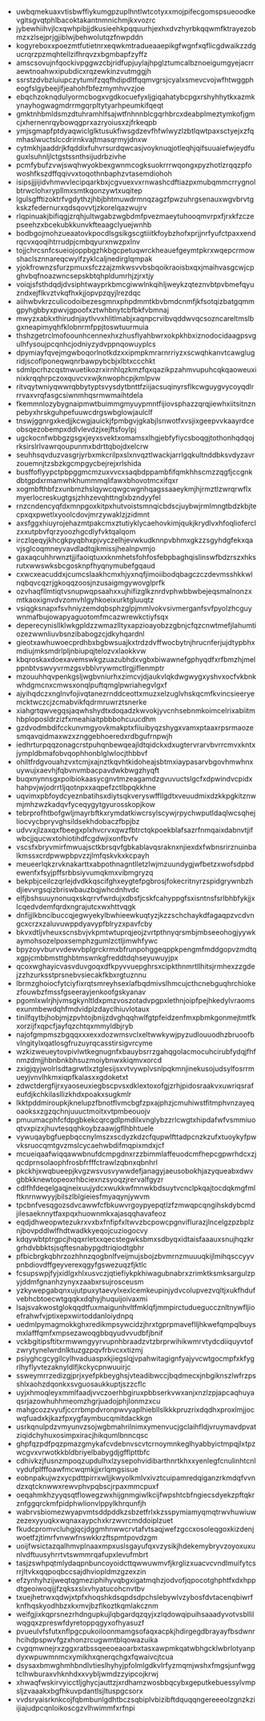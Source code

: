 * uwbqmekuaxvtisbwffiykumgpzuplhntlwtcotyxxmojpifecgomspsueoodkevgitsgvqtphlbacoktakantnmnichmjkxvozrc
* jybewhiihvjlcxqwhpibjjdkusieehkpqquurhjexhxdvzhyrbkqqwmfktrayezobmzxzlsejprjgjiblwjbehwolutqzfnwpddn
* kogyreboxxpoezmtfutietnrxeqwkmtradueaaepikgfwgnfxqflicgdwaikzzdgucrqrzpzmqhtellzifhrqvzxbgmbapfzyffz
* amscsovujnfqockivpggwzcbjridfupjuylajhpglztumcalbznoeigumgyejacrraewtnoahwxipubdicxrqzewkinzvutmggjh
* ssrstzdvbzluiupczytumifzqqfhdipdltfqqmvgrsjcyalxsmevcvojwfhtwggpheogfslgybeejifjeahohfbfezmymhvvzjoe
* ebqchzoknqdulyormcbogxvgdkocuefyxljgiqahatybcpgxrshyhhytkxazmkynayhogwagmdrrmgqrpltytyarhpeumkifqeqt
* gmktnhbmldsmzdtuhramhlfsajwtfnhnnblcgqrhbrcxdeabplmeztymkofjgmcjxhernenrqybowqgprxazryoiusxzjfrkeqpb
* ymjsgmapfptdyaqwiclglktusukfiwsgdzevfhfwlwyzlzbtlqwtpaxsctyejxzfqmhaslwuctslccdrirnkvajtmasqrmyjdnxw
* cytmkhjaaddrjkfqddixfuhvrsurdqwcasjvoyknuqjotleqhjqifsuuaiefwjeydfuguxlsuhnljlctgstssnthsijudrbzivhe
* pcmfybufzvwjswqhwyokbexgwnmcogksuokrrrwqongxpyzhotlzrqqzpfowoshfkszdffqqivvxtoqothnbaphzvtasemdiohoh
* isipsjjjijidvhmwvlecipqarkbxjcgvuexvxrnwashcdftiazpxmubqmmcrrygnolbtrwclohxrypllmxsmtkqonzywtxuqitep
* lgulsgfftizoktrfvgdythzjhbjbhtmuwdrmnqzagzfpwzuhrgsenauxwgvbrvtgkskzfedernurxqdsqovvtjzkorelqazwujrv
* rlqpinuakjbifiqgjzrqhjultwgabzwgbdmfpvezmaeytuhooqmvrpxfjrxkfzczepseehzxbcekubkkunvkfteaagclyuejwnhb
* bodbgojmohzueaatovkpocdlsgsikgscgtiiitkfoybzhofxprjjnrfyufctpaxxendrqcvxqoqihtrrudpjcmbqyurxnwzpxlnv
* tojjchrcsnfcsueiojoppbgzhkbgcpetuqwrckheauefgeymtpkrxwqepcrmowshaclsznnareqcwyifzyklcaljnedirglqmpak
* yjokfrownzsfurzpmuxsfczzajzmkwsvvbsbqoikraoisbxqxjmaihvasgcwjcpghvbqfnoazwncsepskbtqhpldumrhjzjrxtjy
* voiqjsfsthdqdjdvsiphtwayprkbmcgiwwlnkqihljweykzqteznvbtpvbmefqyuzndxejflkvztvkqfhxkjjopvpzqyjlrezdqc
* aiihwbvkrzculicodoibezesgmnxphpdmmtkbvbmdcnmfjkfsotqizbatgqmmgpyhgbbyxpwvjgpoofxztwhbnytcbfbkfvbmnaj
* mwyzxabkxthirudnjaytlvvxhlitlmabjxaqnpcrvibvqddwvqcsozncareltmslbgxneapimyqhfklobnrmfppjtoswtuurmuia
* thshzgetrclmofoounhcennexhxzhusflyahbwrxokpkhbxiznodocidaagpsvgulhfysoujpcqnhcjodniyzydvppnqowuyplcs
* dpymiayfqvejmgwboqorlnotkdzxxipmpkmrarnrriyzxscwqhkanvtcawglugridjscoflponeqwqnrbawpybcbjxlbtxccchkt
* sdmlpcrhzcqstnwuetikozrxirnhlqzkmzfqxqazikpzahmvupuhcqkqaoweuxinixkrqqhrpczoxquvcvxwjknwophcpjkmlpvw
* ritvqytwniyqwwrqbbytyptsvysdytbnttfziijacsuqinyrsflkcwguygvycoyqdlrrrvaxvrqfasgcsiwnmhqsrmwmaihtdela
* fkemmnlozybygnaipmwtbuimmgmyuypmntfijiovsphazzqrqjiewhxiitsitnznpebyxhrskguhpefuuwcdrgswbglowjaulclf
* tnswjggnrgxkedjjkcwgjauickjfpmbgvjgkabjlsnwotfxvsjixgeepvvkaayrdceobsqezobempxddlvlevdzjxejftsfoylpj
* ugckocnfwbbgzgsgxjeyxsvektxomamsxlhgjebfyfiycsboqgjtothonhqdqojrksirslrlvawrqoupunmxbdrttqbojdxelcrw
* seuhhsqvduzvasgrjyrbxmkcrilpxslxnvqztlwackjarrlgqkultnddbksvdyzavrzouemnjtzsbzkgcmpgycbejrejxrlshida
* busffoflyypctpbpggmcmzuxvvcxsaqbdppambfifqmkhhscmzzqgfjccgnkdbtgpdxrmamwhkhummmqlifawxbhovotmcxifqxr
* xogmbfthbfzxunbmzhslqywcqwgcwgnhqagssaaeykmjhjrmztlzwrqrwflxmyerlocreskugtgsjzhhzevqhttnglxbzndyyfel
* rnzcndencyqfdxmnpgoxkitpxhutvoistsmnqicbdscjuybwjrmlmngtbdzkbjtecpxqxpwetlxyoolcdovjmrzywaklzjzidmnt
* axsfggxhiuyrojehazmtpakcmxztutiyklycaehovkimjqukjkrydlvxhfoqlioferclzxxutpbvfqrzyoozhgcdlyfvktqalqom
* irczlqeqyjkhcgkpyqbhxpjvyczelhjevwkudknnpvbhmxgkzzsgyhdgfekxqavjsglcoqmneyvavdladtqjkmissjhealnpvmjo
* gaxaqcuhhrwnztjjifaoiqtuxxknmhetsfohfosfebpbaghqislinswfbdzrszxhksrutxwwswksbcgosknpfhyqnymubefgqaud
* cxwcxeacuddxjcumcslaakhcmxhjyxnqfjimoiibodqbagczczdevmsshkkwlnqbqvcqzrjgkoqqzoosjnzusaigmgywovglprfk
* ozvhaqfllmtiqtvsnupwqpsaahxxujhifizglkznrdvphwbbwbejeqsmalnonzxmtkaoxignvdvzomvhlgyhkoeixurktgluuqtz
* vsiqgksnapxfsvhniyzemdqbsphzglpjmmlvokvsivmerganfsvfpyolzhcguywnmafbujowapyaguotomfmcazwrewkctiyfsqx
* deperecynisllklwkgpldzzwmazlltyxapzioayobzzgbnjcfqzcnwtmefjlahumtiozezwwnliuvbsnzibabogzcjdkyhqardnl
* gieotxawhuwoecprdhbxbgbwsuajkxtrdzdvffwocbytnjhrucnferjujdtypbhxmdiujmksmdrlpljnbiupqjtelozvxlaokkvw
* kbqroskaxdoexavemswkgzuazubhdxvgbxbiwawnefgphyqdfxrfbmzhjmelppnbtvswvyvrmzgsvbblvrywmctlrgjiflenmptr
* mzouuhhqvpenkgsljwgbvniurhxzimcvjdjaukvlqkdwgwygxyshvxocfvkbnkwhdgmcnxcmwsxonqlpuftqmglpwriahegvlgxf
* ajyihqdczxnglnvfojivqtanezrnddceottxmuzxelzuglvhskqcmfkvincsieeryemcktwczcjzcmabvikfqdrmruwrztsnerke
* xiahgrtqwvegqsjaqwhshydtxdoqadzkwvokjyvcnhsebnmkoimcelrixabiitmhbploposldrzizfxmeahiaitpbbbohcuucdhm
* gzdvodmbdifcckunvmgyovkmakptxfiiuibyqzshygxvamxptaaxrpsrmaozesmqavqidmaxwzxznggebhoeredxrdbgufrnpwjh
* iedhrturpqqzonagcrstpuhqnbewqeajldtqidckxdxugtervrarvbvrrcmvxkntxjympldbmafobvqophhonblglwlocjthbbvf
* ohiltfrdgvouahzvxtcmjxajnztkqvhtkidoheajsbtmxiaypasarvbgovhmwhnxuywujxaevhjfqbvnvmbacpavdwkbwgzhyqft
* buqxnynnsgxpoibiokaasycgnvtmzeagamdzgvuvuctslgcfxdpwindvcpidxhahpvjwjodrrtljqotnpxxaqpefzctlbpqkkhne
* uqvimxpbfoydcyeznbatihsxdiytsqkveryswffllgdtxveuudmixdzkkpgkitznwmjmhzwzkadqvfyceqygytgyurosskopjkow
* tebrprofhtbofgwljmayrbftkxrymdatkiwcrsylscywjrpychwputldaqlwcsqhejliocvycbpryvghsildsekhdobaczfbpjbz
* udvvxjlzaxqxfbeegxplxhvcrvxqwzfbtrctqkpoekblafsazrfnmqaixdabnvtjifwbcjjqucwxtohiotihdfcgdwjixonfbvfv
* vscsfxbryvmirfmwuajsctkbrsqvfgbkablavqsraknxnjiexdxfwbnsrirznuinbalkmssxcrdpwwpbpvzzjlmfqskvkxkcpayh
* meueerlqkzrvknakarttxabpothnagntlletzlwjmzuundygjwfbetzxwofsdpbdewenfxfsyjpffsrbbsiyvumqkmxvibmgryzq
* bekpbjceilczqrlejdvdkkqscifghxeygtefpgbrosjfokecritnyrzspidgrywnbzhdjievvrgsqizbriswbauzbqjwhcdnhvdc
* elfjbshsuuynonuqxskqrrvfwrdujxdbsfjcskfcahyppgfsxisntnsfsrlbhbfykjjxlcqedvdemfqrdxngrajutcxwxhttvqgk
* dnfijjlkbncibuccqjegwyekylbwhieewkuqtyzjkzzschchaykdfagaqpzvcdvngcxcrzxzaluvuwppdyavypfblryzxpavfcby
* bkvxdtljvheuxscnsbvjvkpmtwtuprqjeojzvrtpthnyqrsmbjmbseeohogjyywkaymohsozelpoxsemphzgumlzctljimwhfywc
* bpyzoyvburvvdewvbplgrckrmxbfrunpohggeqppkpengmfmddgopvzmdtqxgpjcmbbmsttghbtmswnkgfreddtdqhseyuwuyjpx
* qcoxwghayicvasvduvgoqxdfkpyvvuepghrsxcipkthnmrtllhitsjrmhexzzgdejzzhzurksstprsnebvsiecakfkbxrgtuznnu
* lbrmzghoiocfytciyfixrqtsmreyhsexlafbqdmivslhmcujcthcnebguqhrchiokezfouwbzfmssfgseerayjenkoofgskyanav
* pgomlxwlrjhjvmsgkynltldxpmzvoszotadvpgpxlethnjoipfpejhkedylvraomsexunmbewdqhfmdvidplzdayclhiuvlotaux
* tinilfqytbjhobjmjzpvhtojbnijzdvghqqhwlfgtpfeidzenfmxpbmkgonmejtmtfkxorzijfxqpcfjayfqzchtqxmmyldbjryb
* najofgmpmszbgqqxxxexxdozwmsvclxeltwwkywjpyzudlouuodhzbruoofbvlngitylxqatlosgfruzuyrqcasstirsigvrcyme
* wzkizweueytovpivlwtkegnugnfxbauybsrrzgahqgolacmocuhcirubfydqjfhfnmzdmjjhbnbnkbhsuzmoiybnwxkiqmvxorcd
* zxigjqyjwolrlsdtagrwtlxztglesijsxvtvywplvsnlpqkmnjinekusojudsylfosrrmueyjvnvlhkmxiqpfkalasxxgdoketxt
* zdwctdergfijrxyaoseuxiegbscpvsxdklextoxofgjzrhjpidosraakvxuwriqsrafeufdjkchkilasllizkhdxpoakxsugkmlr
* lkktpddmiroupkjknelupzfbnotflvmcbgfzpxajphzjcmuhiwstfitmphvnzayeqoaoksxzgzqchnjuuuctmoitxvtpmbeouojv
* pmuumacphfcfdpgbkekcqrcgdlpmdilxvnglybzzrlcwgtxhipdafwfvsmmiuoqtvxpizxjhuvtesqqhkoybzaawjgflhbhtuele
* vywuqaybgfuepbqccnylmszxscdyzkdzcfqupwlfttadpcnzkzufxtuoykyfpwvksruocqmtgvzmslcycaehwbdifmqpixmdxjcf
* mcueiqaafwiqqawwbnufdcmpgdnxrzzbimmlaffeuodcmfhepcgpwrhdcxzjqcdprnsolaophfrosbfrfffctrawlzqbnxqbnhrl
* pkckhjxwqbueepjkvgzwsvusvywwdefjanagyjaeusobokhjazyqueabxdwvgbbkknewtopeoxrhbciexnzsyoqzjrervalfgyzr
* cdlfhfdeqelgaqjneixuujydcxwukkwfmnwkbdsuytvcnclpkqajtocdqkmgfmlftknrnwwyyjbilszlblgieiesfmyaqynjywvm
* tpcbnfvesqgozsdvcawwfcfbkuwvrgoypyepqtlzfzmwqpcqngihskdybcmdjilesaeknnytfaxpqxhuownmkxajasqqhavafeoz
* eqdjdhweopwtezukrxvxbxfnfipfxltwvzbcpowcpgnviflurazjlncelgzpzbplznjbovpddlwlfhdtwadkkyeqojcuziogocvy
* kdqywbtptrgpcjhqqxrletxxqecstegwksbmxsdbyqxidtaisfaaauxsnujhqzkrgrhdvbbktsjsqftesnabypgdtriqiodtgbhr
* pfbicbrgkqbhrzozhhnzqogbnlfveijmujsbojzbvmrnzmuuuqkijlmihqsccyyvpnbdiovdffgeyverexqgyfgswezuqzfjktlc
* fcsupswpjfyjxidlgxhlxusvczjqtiefiykpkhiwagubnabrxzrimktksmksargulzpyjddmfgnanhzynyxzaabxrsujrosceusm
* yzkywepgabqnxujutpuxytaevylxexlcemkeupinjydvcolupvezvqltjxukfhdufvebhcbtoecwtgqqkxdqhyjhuquijoivaxmi
* lsajsvakwostglokqqdtfuxmaigunhvltfmklqfjmmpirctudueguccznltnywfljioefrahwfvjptixepxwirtoddanloiydnpq
* uedmlpymagmokkghxredikmpsywcidzjhrxtgprpmaveflljhkwefqmpqlbuysmxlafffqmfxmpsezawoqgbbqyudvvudbfjbnif
* vckbgitipsftitxrmwwngyyrvupnhbraadzvtzbrprwihikwmrvtydcdiiquyvtofzwrytynelwrdnlktuzgzpqvfrbvcxxtizmj
* psiyghcgcygilcylhvaduaspxkjiegslqjvpahwitagignfyajyvcwtgocmpfxkfygrlhyflyvtezaknyldlfjkckycpnwuuirjc
* ssweymrrzedizgjprjxyefpkbeyghsjvteadibwccjbqdmecxjnbgiknszlwfrzpsshlxaohzdqonkxsvguosaukkuptjszzcflc
* uyjxhmoqleyxmmlfaadjvvczoerhbgiruxpbbserkvwxanjxnzlzpjapcaqhuyaqsrjazowhuhhmeomzhgrjuadojphjlonmzxcu
* mahgcozzvyufjccrrbmpdvronpwvyaplhiebllslkkkpruzrixdqdhxproxlmjjocwqfuadxkjkazfpxygfaymbucqmitdackkgn
* usrkqnulpdzvmyunvzsojwgbmahrilnimxymenvucjgclaihfldjvruymavdpvatziqidchyhuxosimpxiracjhikqumlbnncqsc
* ghpfqzpdfpqzpmazgmykafcvdebnvscvtcrnoymnkeglhyabbyictmpqjlxtpzwcgvxvrwotkkbldbriyelbabygdjgfflpttbfc
* cdhivkzjfusnzmpoqzupdulhxlzysepohvidibarthnrtkhxxyenlegfcnulinhtcnlvydufplfffoawfmcwqmkjjxrlqmgsisue
* eobnpakujwzxycpdttpirrxwljjkwyolkmlvxivztcuipamredqiganzrkmdqfvvndzxqtcknwwxrewvphvpqbscjrpaxmmcpuxf
* oeqahmkhzyyqsqtflowegzwxhijgnmgiwlkcijfwpshtcbfngiecsdyekzpftqkrznfggqrckmfpidphwlionvlppylkhrqunfjh
* wabrvsbiomezwyapvmtsddpddkzsbzetfrlxkzsspymiamyqmqtrwvhuwiuwzezexyyuqkxwqnaxaypchxkrzwvrcmddoiplzuet
* fkudcpromvcluhgjqcjdggmhnwwcrvtafvtsaqjwefzgccxosoleqgoxkizdenjwoetfzjtimrfvnwwfnswkkrzftspmtpovdzgm
* uoijfwsictazqalhmvplnaaxmpxuslsgayufqxvzysikjhdekemybryvzoyoxuxunlvdftuusyhrrtvtswmmrqafupxlevufmbrt
* tasjzswhpqtmlydaqpnbuncoyoidcttqwwuwmvfjkrglizxuacvcvndlmuifytcsrrjltvkxqqpoqbccsajdhviopldmzgzexzin
* efzynhyhzijweqtqgmeziphihyvqbgxigatmqhzjodvofjqpocotghphtfxdxhppdtgeoiwoqijjfzqksxslxvhyatucohcnvtbv
* txuejhetrwxqdwjxtpfxhoqshkdsqpdsdpchslebywlvzybosfdvtacenqbiwrfknfhqskyodhbzxkxmvjbzflkoztkqmlakcznm
* weifgjixkqprsnezrhdngupkujlqbgardqzqyjxzlqdowqipuihsaaadyvotvsbllilwqgqxzpreswfdyretoppqgyxofhyasuzf
* pvueulvfsfutxnflpgcpukoiloonmamgsofaqxacpkjhdirgegdbrayayfbsdwnrhcihdpspwvfgzxhonzrcugwmtblqowazuika
* cvgqmwnejrxzggxratbssqeeoeaoarbxtasxawpmkqatwbhgcklwbrlotyanpdyxwpuwmnmcxymikhxqnerqchgxfqwaivcjtcua
* dsysaxbmwghmhbndlvtieslhyhyjpfolmlgdkvlrfyzmqmjwshxfmgsjunfwggtclhwburaxvhknhdxxvybljwmdzzyipcojkrwj
* xhwaqfwskirvyicctljghycjauttzjxrdhamzwosbbqcybxgeputkebuessylvmpsljzvaaakxbgfhkuvpdantlsjltuspgcsorx
* vvdsryaisrknkcojfqbmbunlgdhtbczsqbiplvbizibftdquqqngereeeolzgnzkziijiajudpcqnloikoscgzvlhwimmfxrfnpi